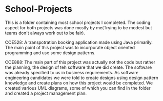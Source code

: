 # School-Projects

This is a folder containing most school projects I completed. The coding aspect for both projects was done mostly by 
me(Trying to be modest but teams don't always work out to be fair).

COE528:
A transpotration booking application made using Java primarily. The main point of this project was to incorporate 
object oriented programming and use some design patterns.

COE888:
The main part of this project was actually not the code but rather the planning, the design of teh software that we did create.
The software was already specified to us in business requirements. As software engineering candidates we were told to create designs using 
design pattern knowledge and create plans on how this project would be completed. We created various UML diagrams, some of which you can 
find in the folder and created a project management plan. 
